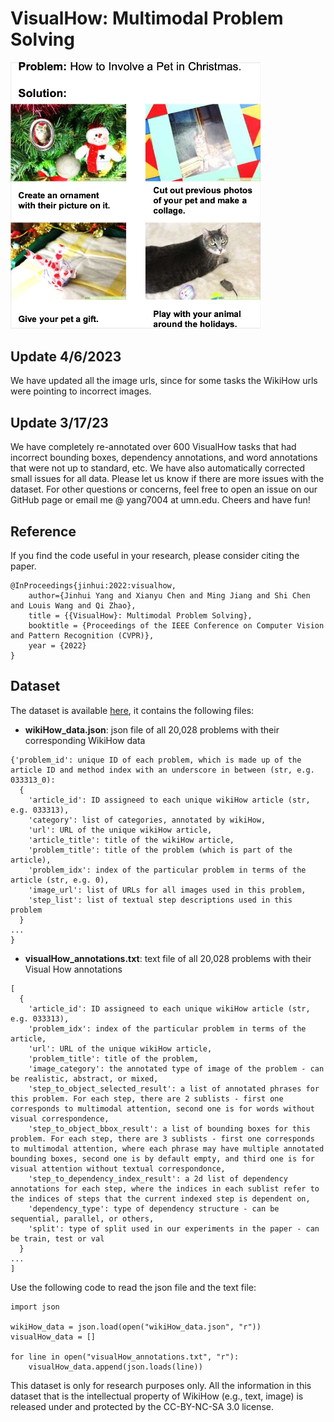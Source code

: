# VisualHow: Multimodal Problem Solving

<p float="left">
  <img src="Fig1.png" width="400" />
</p>

## Update 4/6/2023 
We have updated all the image urls, since for some tasks the WikiHow urls were pointing to incorrect images. 

## Update 3/17/23
We have completely re-annotated over 600 VisualHow tasks that had incorrect bounding boxes, dependency annotations, and word annotations that were not up to standard, etc. We have also automatically corrected small issues for all data. Please let us know if there are more issues with the dataset. For other questions or concerns, feel free to open an issue on our GitHub page or email me @ yang7004 at umn.edu. Cheers and have fun!

Reference
------------------
If you find the code useful in your research, please consider citing the paper.
```text
@InProceedings{jinhui:2022:visualhow,
    author={Jinhui Yang and Xianyu Chen and Ming Jiang and Shi Chen and Louis Wang and Qi Zhao},
    title = {{VisualHow}: Multimodal Problem Solving},
    booktitle = {Proceedings of the IEEE Conference on Computer Vision and Pattern Recognition (CVPR)},
    year = {2022}
}
```

## Dataset
The dataset is available [here](https://drive.google.com/drive/folders/13Tm4y0ZBLqN_i1EGXDdyu7pVG2Uaq7O5?usp=sharing), it contains the following files:
	
* **wikiHow_data.json**: json file of all 20,028 problems with their corresponding WikiHow data

```
{'problem_id': unique ID of each problem, which is made up of the article ID and method index with an underscore in between (str, e.g. 033313_0):
  {
    'article_id': ID assigneed to each unique wikiHow article (str, e.g. 033313),
    'category': list of categories, annotated by wikiHow,
    'url': URL of the unique wikiHow article,
    'article_title': title of the wikiHow article,
    'problem_title': title of the problem (which is part of the article),
    'problem_idx': index of the particular problem in terms of the article (str, e.g. 0),
    'image_url': list of URLs for all images used in this problem,
    'step_list': list of textual step descriptions used in this problem
  }
...
}
```

* **visualHow_annotations.txt**: text file of all 20,028 problems with their Visual How annotations

```
[
  {
    'article_id': ID assigneed to each unique wikiHow article (str, e.g. 033313),
    'problem_idx': index of the particular problem in terms of the article,
    'url': URL of the unique wikiHow article,
    'problem_title': title of the problem,
    'image_category': the annotated type of image of the problem - can be realistic, abstract, or mixed,
    'step_to_object_selected_result': a list of annotated phrases for this problem. For each step, there are 2 sublists - first one corresponds to multimodal attention, second one is for words without visual correspondence,
    'step_to_object_bbox_result': a list of bounding boxes for this problem. For each step, there are 3 sublists - first one corresponds to multimodal attention, where each phrase may have multiple annotated bounding boxes, second one is by default empty, and third one is for visual attention without textual correspondonce,
    'step_to_dependency_index_result': a 2d list of dependency annotations for each step, where the indices in each sublist refer to the indices of steps that the current indexed step is dependent on,
    'dependency_type': type of dependency structure - can be sequential, parallel, or others,
    'split': type of split used in our experiments in the paper - can be train, test or val
  }
...
]
```
Use the following code to read the json file and the text file:

```pythom
import json

wikiHow_data = json.load(open("wikiHow_data.json", "r"))
visualHow_data = []

for line in open("visualHow_annotations.txt", "r"):
    visualHow_data.append(json.loads(line))
```

This dataset is only for research purposes only. All the information in this dataset that is the intellectual property of WikiHow (e.g., text, image) is released under and protected by the CC-BY-NC-SA 3.0 license.
